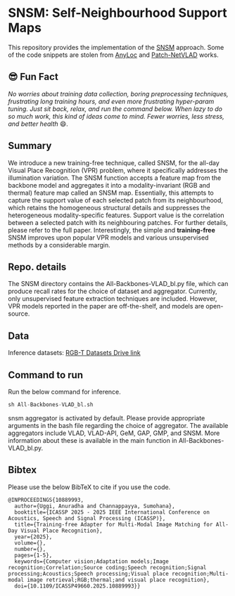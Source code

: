 # SNSM: Self-Neighbourhood Support Maps
This repository provides the implementation of the [SNSM](https://ieeexplore.ieee.org/abstract/document/10889993) approach. Some of the code snippets are stolen from [AnyLoc](https://github.com/AnyLoc/AnyLoc.git) and [Patch-NetVLAD](https://github.com/QVPR/Patch-NetVLAD.git) works.  

## :sunglasses: Fun Fact
*No worries about training data collection, boring preprocessing techniques, frustrating long training hours, and even more frustrating hyper-param tuning. Just sit back, relax, and run the command below. When lazy to do so much work, this kind of ideas come to mind. Fewer worries, less stress, and better health* :smile:.

## Summary
We introduce a new training-free technique, called SNSM, for the all-day Visual Place Recognition (VPR) problem, where it specifically addresses the illumination variation. The SNSM function accepts a feature map from the backbone model and aggregates it into a modality-invariant (RGB and thermal) feature map called an SNSM map. Essentially, this attempts to capture the support value of each selected patch from its neighbourhood, which retains the homogeneous structural details and suppresses the heterogeneous modality-specific features. Support value is the correlation between a selected patch with its neighbouring patches. For further details, please refer to the full paper. Interestingly, the simple and **training-free** SNSM improves upon popular VPR models and various unsupervised methods by a considerable margin.       

## Repo. details
The SNSM directory contains the All-Backbones-VLAD_bl.py file, which can produce recall rates for the choice of dataset and aggregator. Currently, only unsupervised feature extraction techniques are included. However, VPR models reported in the paper are off-the-shelf, and models are open-source. 
## Data
Inference datasets: [RGB-T Datasets Drive link](https://drive.google.com/file/d/11qBQw9DadQ5MemUTouK6HolPEPCo-BXT/view?usp=sharing) 

## Command to run
Run the below command for inference. 
```python
sh All-Backbones-VLAD_bl.sh 
```
snsm aggregator is activated by default. Please provide appropriate arguments in the bash file regarding the choice of aggregator. The available aggregators include VLAD, VLAD-API, GeM, GAP, GMP, and SNSM. More information about these is available in the main function in All-Backbones-VLAD_bl.py.  
## Bibtex
Please use the below BibTeX to cite if you use the code.
```
@INPROCEEDINGS{10889993,
  author={Uggi, Anuradha and Channappayya, Sumohana},
  booktitle={ICASSP 2025 - 2025 IEEE International Conference on Acoustics, Speech and Signal Processing (ICASSP)}, 
  title={Training-free Adapter for Multi-Modal Image Matching for All-Day Visual Place Recognition}, 
  year={2025},
  volume={},
  number={},
  pages={1-5},
  keywords={Computer vision;Adaptation models;Image recognition;Correlation;Source coding;Speech recognition;Signal processing;Acoustics;Speech processing;Visual place recognition;Multi-modal image retrieval;RGB;thermal;and visual place recognition},
  doi={10.1109/ICASSP49660.2025.10889993}}
```
